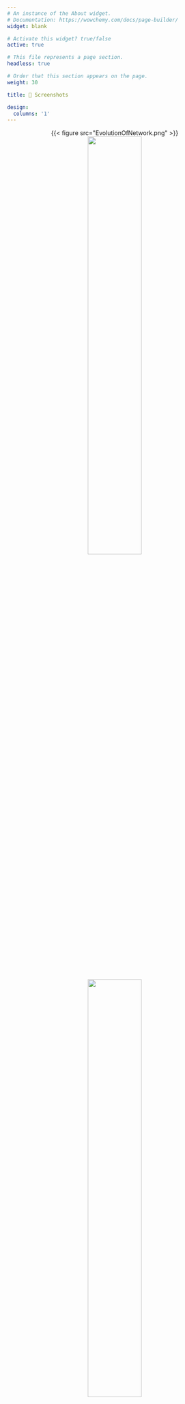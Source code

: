```yaml
---
# An instance of the About widget.
# Documentation: https://wowchemy.com/docs/page-builder/
widget: blank

# Activate this widget? true/false
active: true

# This file represents a page section.
headless: true

# Order that this section appears on the page.
weight: 30

title: 📸 Screenshots

design:
  columns: '1'
---
```


<center>{{< figure src="EvolutionOfNetwork.png" >}}
<!-- The gif images are linked as absolutes, as Hugo cannot process animated gifs right now. See https://github.com/gohugoio/hugo/issues/5030-->
<img src="https://github.com/Klemet/LANDIS-II-Forest-Roads-Simulation-extension/raw/master/screenshots/animation150Years.gif" width="50%"/><br><br>
<img src="https://github.com/Klemet/LANDIS-II-Forest-Roads-Simulation-extension/raw/master/screenshots/animationCartesClement.gif" width="50%"/><br><br>
<img src="https://github.com/Klemet/LANDIS-II-Forest-Roads-Simulation-extension/raw/master/screenshots/animationCartesGuillemette.gif" width="50%"/><br><br>
</center>